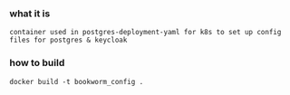 ### what it is

    container used in postgres-deployment-yaml for k8s to set up config files for postgres & keycloak

### how to build

    docker build -t bookworm_config .
